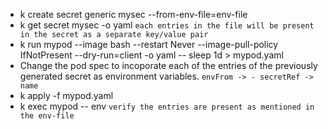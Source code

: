 - k create secret generic mysec --from-env-file=env-file
- k get secret mysec -o yaml `each entries in the file will be present in the secret as a separate key/value pair `
- k run mypod --image bash --restart Never --image-pull-policy IfNotPresent --dry-run=client -o yaml -- sleep 1d > mypod.yaml
- Change the pod spec to incoporate each of the entries of the previously generated secret as environment variables. `envFrom -> - secretRef -> name`
- k apply -f mypod.yaml
- k exec mypod -- env `verify the entries are present as mentioned in the env-file`